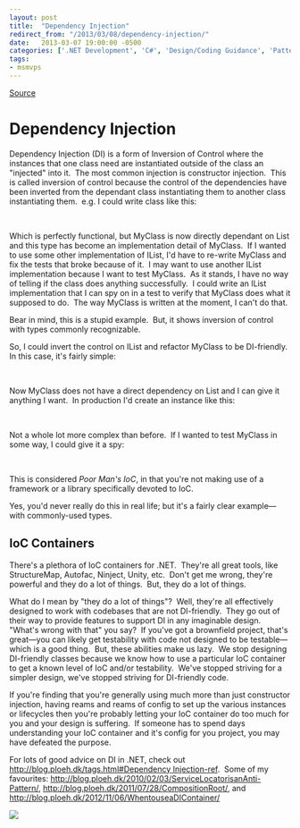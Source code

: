 ```yaml
---
layout: post
title:  "Dependency Injection"
redirect_from: "/2013/03/08/dependency-injection/"
date:   2013-03-07 19:00:00 -0500
categories: ['.NET Development', 'C#', 'Design/Coding Guidance', 'Patterns', 'Software Development']
tags:
- msmvps
---
```

[Source](http://pr-blog.azurewebsites.net/2013/03/08/dependency-injection/ "Permalink to Dependency Injection")

# Dependency Injection

Dependency Injection (DI) is a form of Inversion of Control where the instances that one class need are instantiated outside of the class an "injected" into it.  The most common injection is constructor injection.  This is called inversion of control because the control of the dependencies have been inverted from the dependant class instantiating them to another class instantiating them.  e.g. I could write class like this:

 

Which is perfectly functional, but MyClass is now directly dependant on List<T> and this type has become an implementation detail of MyClass.  If I wanted to use some other implementation of IList<T>, I'd have to re-write MyClass and fix the tests that broke because of it.  I may want to use another IList<T> implementation because I want to test MyClass.  As it stands, I have no way of telling if the class does anything successfully.  I could write an IList<T> implementation that I can spy on in a test to verify that MyClass does what it supposed to do.  The way MyClass is written at the moment, I can't do that.

Bear in mind, this is a stupid example.  But, it shows inversion of control with types commonly recognizable.

So, I could invert the control on IList<T> and refactor MyClass to be DI-friendly.  In this case, it's fairly simple:

 

Now MyClass does not have a direct dependency on List<T> and I can give it anything I want.  In production I'd create an instance like this:

 

Not a whole lot more complex than before.  If I wanted to test MyClass in some way, I could give it a spy:

 

This is considered _Poor Man's IoC_, in that you're not making use of a framework or a library specifically devoted to IoC.

Yes, you'd never really do this in real life; but it's a fairly clear example—with commonly-used types.

## IoC Containers

There's a plethora of IoC containers for .NET.  They're all great tools, like StructureMap, Autofac, Ninject, Unity, etc.  Don't get me wrong, they're powerful and they do a lot of things.  But, they do a lot of things.

What do I mean by "they do a lot of things"?  Well, they're all effectively designed to work with codebases that are not DI-friendly.  They go out of their way to provide features to support DI in any imaginable design.  "What's wrong with that" you say?  If you've got a brownfield project, that's great—you can likely get testability with code not designed to be testable—which is a good thing.  But, these abilities make us lazy.  We stop designing DI-friendly classes because we know how to use a particular IoC container to get a known level of IoC and/or testability.  We've stopped striving for a simpler design, we've stopped striving for DI-friendly code.

If you're finding that you're generally using much more than just constructor injection, having reams and reams of config to set up the various instances or lifecycles then you're probably letting your IoC container do too much for you and your design is suffering.  If someone has to spend days understanding your IoC container and it's config for you project, you may have defeated the purpose.

For lots of good advice on DI in .NET, check out [http://blog.ploeh.dk/tags.html#Dependency Injection-ref][1].  Some of my favourites: <http://blog.ploeh.dk/2010/02/03/ServiceLocatorisanAnti-Pattern/>, <http://blog.ploeh.dk/2011/07/28/CompositionRoot/>, and <http://blog.ploeh.dk/2012/11/06/WhentouseaDIContainer/>

![][2]

[1]: http://blog.ploeh.dk/tags.html#Dependency%20Injection-ref
[2]: http://msmvps.com/aggbug.aspx?PostID=1824852

